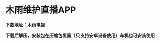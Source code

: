 # **木雨维护直播APP**



**下载地址：[木雨电视](https://wp.wsmywlkj.top/f/1oWsY/%E6%9C%A8%E9%9B%A8%E7%94%B5%E8%A7%86.7z)**



**下载后解压，安装包在压缩包里面（只支持安卓设备使用）车机也可安装使用**
